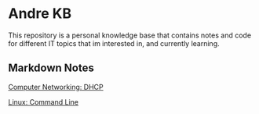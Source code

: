 # Andre KB

This repository is a personal knowledge base that contains notes and code for
different IT topics that im interested in, and currently learning.

## Markdown Notes

[Computer Networking: DHCP](md_notes/cnet-dhcp.md)

[Linux: Command Line](md_notes/linux-cmd.md)
